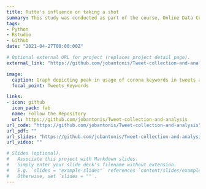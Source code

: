 ```yaml
---
title: Rutte's influence on taking a shot
summary: This study was conducted as part of the course, Online Data Collections (oDCM) from Tilburg University. The cleaned data by the scraper built will then be used for the course, Data Prep and Workflow Management (dPrep) from Tilburg University. What effect do the Dutch government's press conferences have on the attitude of their citizens towards the covid-vaccin? With help of a webscraper, utilizing the chromedriver Selenium, tweets were gathered. The amount of tweets increased drastically around 19 november 2020. During this time the Dutch government announced during that time, that they were going to buy the corona-vaccins for the Dutch citizens.
tags:
- Python
- Rstudio
- Github
date: "2021-04-27T00:00:00Z"

# Optional external URL for project (replaces project detail page).
external_link: "https://github.com/jobantonis/Tweet-collection-and-analysis"

image:
  caption: Graph depicting peak in usage of corona keywords in tweets around the Dutch pressconference
  focal_point: Tweets_Keywords

links:
- icon: github
  icon_pack: fab
  name: Follow the Repository
  url: https://github.com/jobantonis/Tweet-collection-and-analysis
url_code: "https://github.com/jobantonis/Tweet-collection-and-analysis"
url_pdf: ""
url_slides: "https://github.com/jobantonis/Tweet-collection-and-analysis"
url_video: ""

# Slides (optional).
#   Associate this project with Markdown slides.
#   Simply enter your slide deck's filename without extension.
#   E.g. `slides = "example-slides"` references `content/slides/example-slides.md`.
#   Otherwise, set `slides = ""`.
---
```

